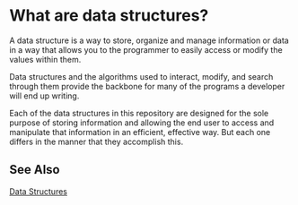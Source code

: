 # What are data structures?

A data structure is a way to store, organize and manage information or data in a way that allows you to the programmer to easily access or modify the values within them.

Data structures and the algorithms used to interact, modify, and search through them provide the backbone for many of the programs a developer will end up writing.

Each of the data structures in this repository are designed for the sole purpose of storing information and allowing the end user to access and manipulate that information in an efficient, effective way. But each one differs in the manner that they accomplish this.

## See Also

[Data Structures](https://en.wikipedia.org/wiki/Data_structure)